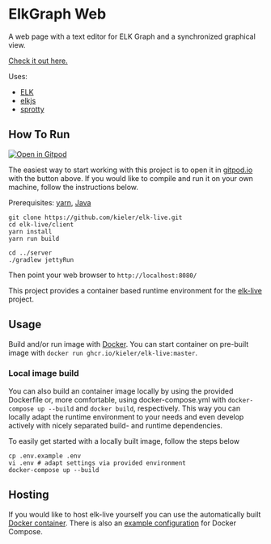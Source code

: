 # ElkGraph Web

A web page with a text editor for ELK Graph and a synchronized graphical view.

[Check it out here.](https://rtsys.informatik.uni-kiel.de/elklive/)

Uses:
* [ELK](http://www.eclipse.org/elk)
* [elkjs](https://github.com/OpenKieler/elkjs)
* [sprotty](https://github.com/eclipse/sprotty)

## How To Run

[![Open in Gitpod](https://gitpod.io/button/open-in-gitpod.svg)](https://gitpod.io/#https://github.com/OpenKieler/elkgraph-web)

The easiest way to start working with this project is to open it in
[gitpod.io](https://gitpod.io) with the button above. If you would like to
compile and run it on your own machine, follow the instructions below.

Prerequisites: [yarn](https://yarnpkg.com/), [Java](https://jdk.java.net)

```
git clone https://github.com/kieler/elk-live.git
cd elk-live/client
yarn install
yarn run build

cd ../server
./gradlew jettyRun
```

Then point your web browser to `http://localhost:8080/`

This project provides a container based runtime environment for the
[elk-live](https://github.com/kieler/elk-live) project.

## Usage

Build and/or run image with [Docker](https://www.docker.com). You can start
container on pre-built image with `docker run ghcr.io/kieler/elk-live:master`.

### Local image build

You can also build an container image locally by using the provided Dockerfile
or, more comfortable, using docker-compose.yml with `docker-compose up --build`
and `docker build`, respectively. This way you can locally adapt the runtime
environment to your needs and even develop actively with nicely separated
build- and runtime dependencies.

To easily get started with a locally built image, follow the steps below

```terminal
cp .env.example .env
vi .env # adapt settings via provided environment
docker-compose up --build
```

## Hosting
If you would like to host elk-live yourself you can use the automatically built [Docker container](https://github.com/kieler/elk-live/pkgs/container/elk-live). There is also an [example configuration](https://github.com/kieler/elk-live/blob/master/docker-compose.yml) for Docker Compose.